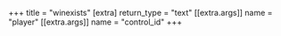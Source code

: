 +++
title = "winexists"
[extra]
return_type = "text"
[[extra.args]]
name = "player"
[[extra.args]]
name = "control_id"
+++